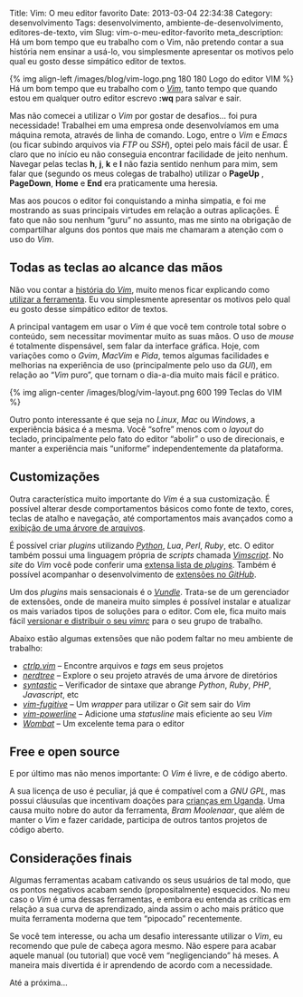 Title: Vim: O meu editor favorito
Date: 2013-03-04 22:34:38
Category: desenvolvimento
Tags: desenvolvimento, ambiente-de-desenvolvimento, editores-de-texto, vim
Slug: vim-o-meu-editor-favorito
meta_description: Há um bom tempo que eu trabalho com o Vim, não pretendo contar a sua história nem ensinar a usá-lo, vou simplesmente apresentar os motivos pelo qual eu gosto desse simpático editor de textos.


{% img align-left /images/blog/vim-logo.png 180 180 Logo do editor VIM %}
Há um bom tempo que eu trabalho com o [*Vim*][],
tanto tempo que quando estou em qualquer outro editor escrevo **:wq**
para salvar e sair.

Mas não comecei a utilizar o *Vim* por gostar de desafios… foi pura
necessidade! Trabalhei em uma empresa onde desenvolvíamos em uma máquina
remota, através de linha de comando. Logo, entre o *Vim* e *Emacs* (ou
ficar subindo arquivos via *FTP* ou *SSH*), optei pelo mais fácil de
usar. É claro que no início eu não conseguia encontrar facilidade de
jeito nenhum. Navegar pelas teclas **h**, **j**, **k** e **l** não fazia
sentido nenhum para mim, sem falar que (segundo os meus colegas de
trabalho) utilizar o **PageUp** , **PageDown**, **Home** e **End** era
praticamente uma heresia.

<!-- PELICAN_END_SUMMARY -->

Mas aos poucos o editor foi conquistando a minha simpatia, e foi me
mostrando as suas principais virtudes em relação a outras aplicações. É
fato que não sou nenhum “guru” no assunto, mas me sinto na obrigação de
compartilhar alguns dos pontos que mais me chamaram a atenção com o uso
do *Vim*.


Todas as teclas ao alcance das mãos
-----------------------------------

Não vou contar a [história do *Vim*][], muito menos ficar explicando
como [utilizar a ferramenta][]. Eu vou simplesmente apresentar os
motivos pelo qual eu gosto desse simpático editor de textos.

A principal vantagem em usar o *Vim* é que você tem controle total sobre
o conteúdo, sem necessitar movimentar muito as suas mãos. O uso de
*mouse* é totalmente dispensável, sem falar da interface gráfica. Hoje,
com variações como o *Gvim*, *MacVim* e *Pida*, temos algumas
facilidades e melhorias na experiência de uso (principalmente pelo uso
da *GUI*), em relação ao “*Vim* puro”, que tornam o dia-a-dia muito mais
fácil e prático.

{% img align-center /images/blog/vim-layout.png 600 199 Teclas do VIM %}

Outro ponto interessante é que seja no *Linux*, *Mac* ou *Windows*, a
experiência básica é a mesma. Você “sofre” menos com o *layout* do
teclado, principalmente pelo fato do editor “abolir” o uso de
direcionais, e manter a experiência mais “uniforme” independentemente da
plataforma.


Customizações
-------------

Outra característica muito importante do *Vim* é a sua customização. É
possível alterar desde comportamentos básicos como fonte de texto,
cores, teclas de atalho e navegação, até comportamentos mais avançados
como a [exibição de uma árvore de arquivos][].

É possível criar *plugins* utilizando [*Python*][], *Lua*, *Perl*,
*Ruby*, etc. O editor também possui uma linguagem própria de *scripts*
chamada [*Vimscript*][]. No *site* do *Vim* você pode conferir uma
[extensa lista de *plugins*][]. Também é possível acompanhar o
desenvolvimento de [extensões no *GitHub*][].

Um dos *plugins* mais sensacionais é o [*Vundle*][]. Trata-se de um
gerenciador de extensões, onde de maneira muito simples é possível
instalar e atualizar os mais variados tipos de soluções para o editor.
Com ele, fica muito mais fácil [versionar e distribuir o seu *vimrc*][]
para o seu grupo de trabalho.

Abaixo estão algumas extensões que não podem faltar no meu ambiente de
trabalho:

* [*ctrlp.vim*][] – Encontre arquivos e *tags* em seus projetos
* [*nerdtree*][] – Explore o seu projeto através de uma árvore de
    diretórios
* [*syntastic*][] – Verificador de sintaxe que abrange *Python*,
    *Ruby*, *PHP*, *Javascript*, etc
* [*vim-fugitive*][] – Um *wrapper* para utilizar o *Git* sem sair do
    *Vim*
* [*vim-powerline*][] – Adicione uma *statusline* mais eficiente ao
    seu *Vim*
* [*Wombat*][] – Um excelente tema para o editor


Free e open source
------------------

E por último mas não menos importante: O *Vim* é livre, e de código
aberto.

A sua licença de uso é peculiar, já que é compatível com a
*GNU GPL*, mas possui cláusulas que incentivam
doações para [crianças em Uganda][]. Uma causa muito nobre do autor da
ferramenta, *Bram Moolenaar*, que além de manter o *Vim* e fazer
caridade, participa de outros tantos projetos de código aberto.


Considerações finais
--------------------

Algumas ferramentas acabam cativando os seus usuários de tal modo, que
os pontos negativos acabam sendo (propositalmente) esquecidos. No meu
caso o *Vim* é uma dessas ferramentas, e embora eu entenda as críticas
em relação a sua curva de aprendizado, ainda assim o acho mais prático
que muita ferramenta moderna que tem “pipocado” recentemente.

Se você tem interesse, ou acha um desafio interessante utilizar o *Vim*,
eu recomendo que pule de cabeça agora mesmo. Não espere para acabar
aquele manual (ou tutorial) que você vem “negligenciando” há meses. A
maneira mais divertida é ir aprendendo de acordo com a necessidade.

Até a próxima…


  [*Vim*]: http://www.vim.org/
    "Página oficial do Vim"
  [história do *Vim*]: http://en.wikipedia.org/wiki/Vim_(text_editor)
    "Leia mais sobre o Vim na Wikipedia"
  [utilizar a ferramenta]: http://aurelio.net/vim/
    "o site do Aurélio é um dos melhores locais para se aprender Vim"
  [exibição de uma árvore de arquivos]: http://net.tutsplus.com/tutorials/other/vim-essential-plugin-nerdtree/
    "Conheça o NerdTree"
  [*Python*]: {tag}python
    "Leia mais sobre Python"
  [*Vimscript*]: http://en.wikipedia.org/wiki/Vimscript
    "Saiba mais sobre a Vimscript no Wikipedia"
  [extensa lista de *plugins*]: http://www.vim.org/scripts/index.php
    "Vim scripts"
  [extensões no *GitHub*]: https://github.com/vim-scripts
    "vim-scripts no GitHub"
  [*Vundle*]: https://github.com/gmarik/vundle
    "Repositório do Vundle no GitHub"
  [versionar e distribuir o seu *vimrc*]: https://github.com/kplaube/vimfiles
    "Veja o meu vimrc no GitHub"
  [*ctrlp.vim*]: https://github.com/kien/ctrlp.vim
    "Ctrlp no GitHub"
  [*nerdtree*]: https://github.com/scrooloose/nerdtree
    "Nerdtree no GitHub"
  [*syntastic*]: https://github.com/scrooloose/syntastic
    "Syntastic no GitHub"
  [*vim-fugitive*]: https://github.com/tpope/vim-fugitive
    "Vim-fugitive no GitHub"
  [*vim-powerline*]: https://github.com/Lokaltog/vim-powerline
    "Vim-powerline no GitHub"
  [*Wombat*]: https://github.com/vim-scripts/Wombat
    "Wombat no GitHub"
  [crianças em Uganda]: http://www.iccf.nl/news.html
    "Leia os relatórios ICCF"
